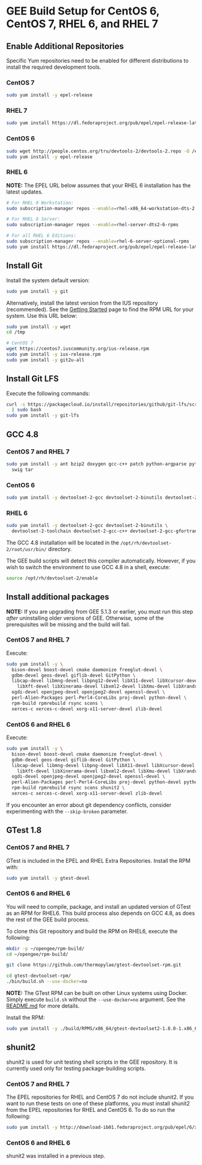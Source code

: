 # GEE Build Setup for CentOS 6, CentOS 7, RHEL 6, and RHEL 7

## Enable Additional Repositories

Specific Yum repositories need to be enabled for different distributions to
install the required development tools.

### CentOS 7

```bash
sudo yum install -y epel-release
```

### RHEL 7

```bash
sudo yum install https://dl.fedoraproject.org/pub/epel/epel-release-latest-7.noarch.rpm
```

### CentOS 6

```bash
sudo wget http://people.centos.org/tru/devtools-2/devtools-2.repo -O /etc/yum.repos.d/devtools-2.repo
sudo yum install -y epel-release
```

### RHEL 6

__NOTE:__ The EPEL URL below assumes that your RHEL 6 installation has
the latest updates.

```bash
# For RHEL 6 Workstation:
sudo subscription-manager repos --enable=rhel-x86_64-workstation-dts-2

# For RHEL 6 Server:
sudo subscription-manager repos --enable=rhel-server-dts2-6-rpms

# For all RHEL 6 Editions:
sudo subscription-manager repos --enable=rhel-6-server-optional-rpms
sudo yum install https://dl.fedoraproject.org/pub/epel/epel-release-latest-6.noarch.rpm
```

## Install Git

Install the system default version:

```bash
sudo yum install -y git
```

Alternatively, install the latest version from the IUS repository (recommended).
See the [Getting Started](https://ius.io/GettingStarted/) page to find the RPM
URL for your system. Use this URL below:

```bash
sudo yum install -y wget
cd /tmp

# CentOS 7
wget https://centos7.iuscommunity.org/ius-release.rpm
sudo yum install -y ius-release.rpm
sudo yum install -y git2u-all
```

## Install Git LFS

Execute the following commands:

```bash
curl -s https://packagecloud.io/install/repositories/github/git-lfs/script.rpm.sh \
  | sudo bash
sudo yum install -y git-lfs
```

## GCC 4.8

### CentOS 7 and RHEL 7

```bash
sudo yum install -y ant bzip2 doxygen gcc-c++ patch python-argparse python-setuptools \
  swig tar
```

### CentOS 6

```bash
sudo yum install -y devtoolset-2-gcc devtoolset-2-binutils devtoolset-2-toolchain devtoolset-2-gcc-gfortran
```

### RHEL 6

```bash
sudo yum install -y devtoolset-2-gcc devtoolset-2-binutils \
  devtoolset-2-toolchain devtoolset-2-gcc-c++ devtoolset-2-gcc-gfortran
```

The GCC 4.8 installation will be located in the `/opt/rh/devtoolset-2/root/usr/bin/` directory.

The GEE build scripts will detect this compiler automatically. However, if you
wish to switch the environment to use GCC 4.8 in a shell, execute:

```bash
source /opt/rh/devtoolset-2/enable
```

## Install additional packages

__NOTE:__ If you are upgrading from GEE 5.1.3 or earlier, you must run this step
_after_ uninstalling older versions of GEE. Otherwise, some of the
prerequisites will be missing and the build will fail.

### CentOS 7 and RHEL 7

Execute:

```bash
sudo yum install -y \
  bison-devel boost-devel cmake daemonize freeglut-devel \
  gdbm-devel geos-devel giflib-devel GitPython \
  libcap-devel libmng-devel libpng12-devel libX11-devel libXcursor-devel \
    libXft-devel libXinerama-devel libxml2-devel libXmu-devel libXrandr-devel \
  ogdi-devel openjpeg-devel openjpeg2-devel openssl-devel \
  perl-Alien-Packages perl-Perl4-CoreLibs proj-devel python-devel \
  rpm-build rpmrebuild rsync scons \
  xerces-c xerces-c-devel xorg-x11-server-devel zlib-devel
```

### CentOS 6 and RHEL 6
Execute:

```bash
sudo yum install -y \
  bison-devel boost-devel cmake daemonize freeglut-devel \
  gdbm-devel geos-devel giflib-devel GitPython \
  libcap-devel libmng-devel libpng-devel libX11-devel libXcursor-devel \
    libXft-devel libXinerama-devel libxml2-devel libXmu-devel libXrandr-devel \
  ogdi-devel openjpeg-devel openjpeg2-devel openssl-devel \
  perl-Alien-Packages perl-Perl4-CoreLibs proj-devel python-devel python-unittest2 \
  rpm-build rpmrebuild rsync scons shunit2 \
  xerces-c xerces-c-devel xorg-x11-server-devel zlib-devel
```

If you encounter an error about git dependency conflicts, consider 
experimenting with the `--skip-broken` parameter.

## GTest 1.8

### CentOS 7 and RHEL 7

GTest is included in the EPEL and RHEL Extra Repositories. Install the RPM with:

```bash
sudo yum install -y gtest-devel
```

### CentOS 6 and RHEL 6

You will need to compile, package, and install an updated version of GTest as an
RPM for RHEL6. This build process also depends on GCC 4.8, as does
the rest of the GEE build process.

To clone this Git repository and build the RPM on RHEL6, execute the following:

```bash
mkdir -p ~/opengee/rpm-build/
cd ~/opengee/rpm-build/

git clone https://github.com/thermopylae/gtest-devtoolset-rpm.git

cd gtest-devtoolset-rpm/
./bin/build.sh --use-docker=no
```

__NOTE:__ The GTest RPM can be built on other Linux systems using Docker. Simply
execute `build.sh` without the `--use-docker=no` argument. See the [README.md](https://github.com/thermopylae/gtest-devtoolset-rpm) for more details.

Install the RPM:

```bash
sudo yum install -y ./build/RPMS/x86_64/gtest-devtoolset2-1.8.0-1.x86_64.rpm
```
## shunit2

shunit2 is used for unit testing shell scripts in the GEE repository.
It is currently used only for testing package-building scripts.

### CentOS 7 and RHEL 7

The EPEL repositories for RHEL and CentOS 7 do not include shunit2.
If you want to run these tests on one of these platforms, you must install
shunit2 from the EPEL repositories for RHEL and CentOS 6.
To do so run the following:

```bash
sudo yum install -y http://download-ib01.fedoraproject.org/pub/epel/6/x86_64/Packages/s/shunit2-2.1.6-3.el6.noarch.rpm
```

### CentOS 6 and RHEL 6

shunit2 was installed in a previous step.
